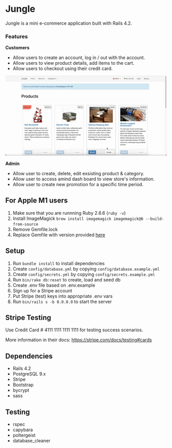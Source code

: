 # Jungle

Jungle is a  mini e-commerce application built with Rails 4.2.

### Features

<b>Customers</b>
- Allow users to create an account, log in / out with the account.
- Allow users to view product details, add items to the cart.
- Allow users to checkout using their credit card.

![](https://github.com/fbssaejun/jungle/blob/master/docs/login_logout_route.gif)

<b>Admin</b>
- Allow user to create, delete, edit exsisting product & category.
- Allow user to access amind dash board to view store's information.
- Allow user to create new promotion for a specific time period.





## For Apple M1 users

1. Make sure that you are runnning Ruby 2.6.6 (`ruby -v`)
1. Install ImageMagick `brew install imagemagick imagemagick@6 --build-from-source`
2. Remove Gemfile.lock
3. Replace Gemfile with version provided [here](https://gist.githubusercontent.com/FrancisBourgouin/831795ae12c4704687a0c2496d91a727/raw/ce8e2104f725f43e56650d404169c7b11c33a5c5/Gemfile)

## Setup

1. Run `bundle install` to install dependencies
2. Create `config/database.yml` by copying `config/database.example.yml`
3. Create `config/secrets.yml` by copying `config/secrets.example.yml`
4. Run `bin/rake db:reset` to create, load and seed db
5. Create .env file based on .env.example
6. Sign up for a Stripe account
7. Put Stripe (test) keys into appropriate .env vars
8. Run `bin/rails s -b 0.0.0.0` to start the server

## Stripe Testing

Use Credit Card # 4111 1111 1111 1111 for testing success scenarios.

More information in their docs: <https://stripe.com/docs/testing#cards>

## Dependencies

* Rails 4.2 
* PostgreSQL 9.x
* Stripe
* Bootstrap
* bycrypt
* sass

## Testing  

* rspec
* capybara
* poltergeist
* database_cleaner